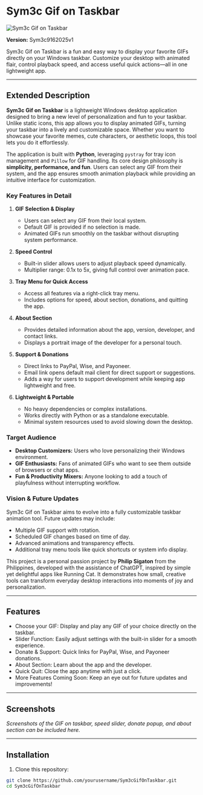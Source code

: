 # Sym3c Gif on Taskbar

![Sym3c Gif on Taskbar](about.png)

**Version:** Sym3c9162025v1

Sym3c Gif on Taskbar is a fun and easy way to display your favorite GIFs directly on your Windows taskbar. Customize your desktop with animated flair, control playback speed, and access useful quick actions—all in one lightweight app.

---

## Extended Description

**Sym3c Gif on Taskbar** is a lightweight Windows desktop application designed to bring a new level of personalization and fun to your taskbar. Unlike static icons, this app allows you to display animated GIFs, turning your taskbar into a lively and customizable space. Whether you want to showcase your favorite memes, cute characters, or aesthetic loops, this tool lets you do it effortlessly.  

The application is built with **Python**, leveraging `pystray` for tray icon management and `Pillow` for GIF handling. Its core design philosophy is **simplicity, performance, and fun**. Users can select any GIF from their system, and the app ensures smooth animation playback while providing an intuitive interface for customization.

### Key Features in Detail

1. **GIF Selection & Display**
   - Users can select any GIF from their local system.
   - Default GIF is provided if no selection is made.
   - Animated GIFs run smoothly on the taskbar without disrupting system performance.

2. **Speed Control**
   - Built-in slider allows users to adjust playback speed dynamically.
   - Multiplier range: 0.1x to 5x, giving full control over animation pace.

3. **Tray Menu for Quick Access**
   - Access all features via a right-click tray menu.
   - Includes options for speed, about section, donations, and quitting the app.

4. **About Section**
   - Provides detailed information about the app, version, developer, and contact links.
   - Displays a portrait image of the developer for a personal touch.

5. **Support & Donations**
   - Direct links to PayPal, Wise, and Payoneer.
   - Email link opens default mail client for direct support or suggestions.
   - Adds a way for users to support development while keeping app lightweight and free.

6. **Lightweight & Portable**
   - No heavy dependencies or complex installations.
   - Works directly with Python or as a standalone executable.
   - Minimal system resources used to avoid slowing down the desktop.

### Target Audience

- **Desktop Customizers:** Users who love personalizing their Windows environment.
- **GIF Enthusiasts:** Fans of animated GIFs who want to see them outside of browsers or chat apps.
- **Fun & Productivity Mixers:** Anyone looking to add a touch of playfulness without interrupting workflow.

### Vision & Future Updates

Sym3c Gif on Taskbar aims to evolve into a fully customizable taskbar animation tool. Future updates may include:  

- Multiple GIF support with rotation.
- Scheduled GIF changes based on time of day.
- Advanced animations and transparency effects.
- Additional tray menu tools like quick shortcuts or system info display.

This project is a personal passion project by **Philip Sigaton** from the Philippines, developed with the assistance of ChatGPT, inspired by simple yet delightful apps like Running Cat. It demonstrates how small, creative tools can transform everyday desktop interactions into moments of joy and personalization.

---

## Features

- Choose your GIF: Display and play any GIF of your choice directly on the taskbar.
- Slider Function: Easily adjust settings with the built-in slider for a smooth experience.
- Donate & Support: Quick links for PayPal, Wise, and Payoneer donations.
- About Section: Learn about the app and the developer.
- Quick Quit: Close the app anytime with just a click.
- More Features Coming Soon: Keep an eye out for future updates and improvements!

---

## Screenshots

*Screenshots of the GIF on taskbar, speed slider, donate popup, and about section can be included here.*

---

## Installation

1. Clone this repository:

```bash
git clone https://github.com/yourusername/Sym3cGifOnTaskbar.git
cd Sym3cGifOnTaskbar
